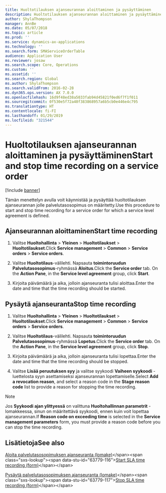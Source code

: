 ```yaml
---
title: Huoltotilauksen ajanseurannan aloittaminen ja pysäyttäminen
description: Huoltotilauksen ajanseurannan aloittaminen ja pysäyttäminen.
author: ShylaThompson
manager: AnnBe
ms.date: 05/07/2018
ms.topic: article
ms.prod: ''
ms.service: dynamics-ax-applications
ms.technology: ''
ms.search.form: SMAServiceOrderTable
audience: Application User
ms.reviewer: josaw
ms.search.scope: Core, Operations
ms.custom: ''
ms.assetid: ''
ms.search.region: Global
ms.author: ShylaThompson
ms.search.validFrom: 2016-02-28
ms.dyn365.ops.version: AX 7.0.0
ms.openlocfilehash: 16d9f48ed38a5033fab94d45821f0ed6f7f1f011
ms.sourcegitcommit: 0f530e5f72a40f383868957a6b5cb0e446e4c795
ms.translationtype: HT
ms.contentlocale: fi-FI
ms.lasthandoff: 01/29/2019
ms.locfileid: "321544"
---
```

# <a name="start-and-stop-time-recording-on-a-service-order"></a><span data-ttu-id="63779-103">Huoltotilauksen ajanseurannan aloittaminen ja pysäyttäminen</span><span class="sxs-lookup"><span data-stu-id="63779-103">Start and stop time recording on a service order</span></span> 

[!include [banner](../includes/banner.md)]


<span data-ttu-id="63779-104">Tämän menettelyn avulla voit käynnistää ja pysäyttää huoltotilauksen ajanseurannan jolle palvelutasosopimus on määritetty.</span><span class="sxs-lookup"><span data-stu-id="63779-104">Use this procedure to start and stop time recording for a service order for which a service level agreement is defined.</span></span>

## <a name="start-time-recording"></a><span data-ttu-id="63779-105">Ajanseurannan aloittaminen</span><span class="sxs-lookup"><span data-stu-id="63779-105">Start time recording</span></span>

1.  <span data-ttu-id="63779-106">Valitse **Huoltohallinta** \> **Yleinen** \> **Huoltotilaukset** \> **Huoltotilaukset**.</span><span class="sxs-lookup"><span data-stu-id="63779-106">Click **Service management** \> **Common** \> **Service orders** \> **Service orders**.</span></span>

2.  <span data-ttu-id="63779-107">Valitse **Huoltotilaus**-välilehti. Napsauta **toimintoruudun** **Palvelutasosopimus**-ryhmässä **Aloitus**.</span><span class="sxs-lookup"><span data-stu-id="63779-107">Click the **Service order** tab. On the **Action Pane**, in the **Service level agreement** group, click **Start**.</span></span>

3.  <span data-ttu-id="63779-108">Kirjoita päivämäärä ja aika, jolloin ajanseuranta tulisi aloittaa.</span><span class="sxs-lookup"><span data-stu-id="63779-108">Enter the date and time that the time recording should be started.</span></span>

## <a name="stop-time-recording"></a><span data-ttu-id="63779-109">Pysäytä ajanseuranta</span><span class="sxs-lookup"><span data-stu-id="63779-109">Stop time recording</span></span>

1.  <span data-ttu-id="63779-110">Valitse **Huoltohallinta** \> **Yleinen** \> **Huoltotilaukset** \> **Huoltotilaukset**.</span><span class="sxs-lookup"><span data-stu-id="63779-110">Click **Service management** \> **Common** \> **Service orders** \> **Service orders**.</span></span>

2.  <span data-ttu-id="63779-111">Valitse **Huoltotilaus**-välilehti. Napsauta **toimintoruudun** **Palvelutasosopimus**-ryhmässä **Lopetus**.</span><span class="sxs-lookup"><span data-stu-id="63779-111">Click the **Service order** tab. On the **Action Pane**, in the **Service level agreement** group, click **Stop**.</span></span>

3.  <span data-ttu-id="63779-112">Kirjoita päivämäärä ja aika, jolloin ajanseuranta tulisi lopettaa.</span><span class="sxs-lookup"><span data-stu-id="63779-112">Enter the date and time that the time recording should be stopped.</span></span>

4.  <span data-ttu-id="63779-113">Valitse **Lisää peruutuksen syy** ja valitse syykoodi **Vaiheen syykoodi** -luettelosta syyn asettamiseksi ajanseurannan lopettamiselle.</span><span class="sxs-lookup"><span data-stu-id="63779-113">Select **Add a revocation reason**, and select a reason code in the **Stage reason code** list to provide a reason for stopping the time recording.</span></span>


> [!NOTE]
> <P><span data-ttu-id="63779-114">Jos <STRONG>Syykoodi ajan ylittyessä</STRONG> on valittuna <STRONG>Huoltohallinnan parametrit</STRONG> -lomakkeessa, sinun on määritettävä syykoodi, ennen kuin voit lopettaa ajanseurannan.</span><span class="sxs-lookup"><span data-stu-id="63779-114">If <STRONG>Reason code on exceeding time</STRONG> is selected in the <STRONG>Service management parameters</STRONG> form, you must provide a reason code before you can stop the time recording.</span></span></P>



## <a name="see-also"></a><span data-ttu-id="63779-115">Lisätietoja</span><span class="sxs-lookup"><span data-stu-id="63779-115">See also</span></span>

<span data-ttu-id="63779-116">[Aloita palvelutasosopimuksen ajanseuranta (lomake)](https://technet.microsoft.com/en-us/library/hh242297\(v=ax.60\))</span><span class="sxs-lookup"><span data-stu-id="63779-116">[Start SLA time recording (form)](https://technet.microsoft.com/en-us/library/hh242297\(v=ax.60\))</span></span>

<span data-ttu-id="63779-117">[Pysäytä palvelutasosopimuksen ajanseuranta (lomake)](https://technet.microsoft.com/en-us/library/hh242241\(v=ax.60\))</span><span class="sxs-lookup"><span data-stu-id="63779-117">[Stop SLA time recording (form)](https://technet.microsoft.com/en-us/library/hh242241\(v=ax.60\))</span></span>

  


